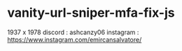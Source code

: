 # vanity-url-sniper-mfa-fix-js
1937 x 1978
discord : ashcanzy06
instagram : https://www.instagram.com/emircansalvatore/
